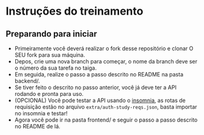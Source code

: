 # Instruções do treinamento

## Preparando para iniciar

- Primeiramente você deverá realizar o fork desse repositório e clonar O SEU fork para sua máquina.
- Depos, crie uma nova branch para começar, o nome da branch deve ser o número da sua tarefa no taiga.
- Em seguida, realize o passo a passo descrito no README na pasta backend/.
- Se tiver feito o descrito no passo anterior, você já deve ter a API rodando e pronta para uso.
- (OPCIONAL) Você pode testar a API usando o [insomnia](https://insomnia.rest/download), as rotas de requisição estão no arquivo ```extra/auth-study-reqs.json```, basta importar no insomnia e testar!
- Agora você pode ir na pasta frontend/ e seguir o passo a passo descrito no README de lá.
